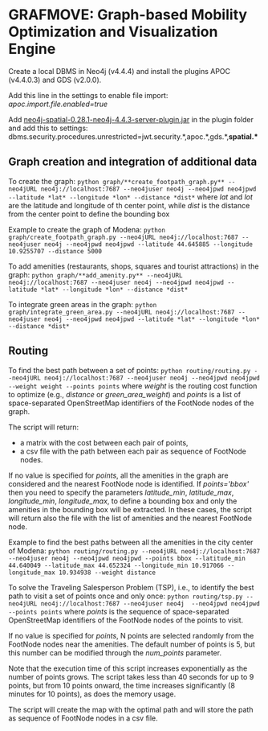 # GRAFMOVE: Graph-based Mobility Optimization and Visualization Engine

Create a local DBMS in Neo4j (v4.4.4) and install the plugins APOC (v4.4.0.3) and GDS (v2.0.0).

Add this line in the settings to enable file import:
*apoc.import.file.enabled=true*

Add [neo4j-spatial-0.28.1-neo4j-4.4.3-server-plugin.jar](https://github.com/neo4j-contrib/spatial/releases/download/0.28.1-neo4j-4.4.3/neo4j-spatial-0.28.1-neo4j-4.4.3-server-plugin.jar) in the plugin folder
and add this to settings:
dbms.security.procedures.unrestricted=jwt.security.\*,apoc.\*,gds.\*,**spatial.\***


## Graph creation and integration of additional data

To create the graph:
`python graph/**create_footpath_graph.py** --neo4jURL neo4j://localhost:7687 --neo4juser neo4j --neo4jpwd neo4jpwd --latitude *lat* --longitude *lon* --distance *dist*`
where *lat* and *lot* are the latitude and longitude of th center point, while *dist* is the distance from the center point to define the bounding box

Example to create the graph of Modena:
`python graph/create_footpath_graph.py --neo4jURL neo4j://localhost:7687 --neo4juser neo4j --neo4jpwd neo4jpwd --latitude 44.645885 --longitude 10.9255707 --distance 5000`


To add amenities (restaurants, shops, squares and tourist attractions) in the graph:
`python graph/**add_amenity.py** --neo4jURL neo4j://localhost:7687 --neo4juser neo4j --neo4jpwd neo4jpwd --latitude *lat* --longitude *lon* --distance *dist*`


To integrate green areas in the graph:
`python graph/integrate_green_area.py --neo4jURL neo4j://localhost:7687 --neo4juser neo4j --neo4jpwd neo4jpwd --latitude *lat* --longitude *lon* --distance *dist*`


## Routing

To find the best path between a set of points:
`python routing/routing.py --neo4jURL neo4j://localhost:7687 --neo4juser neo4j --neo4jpwd neo4jpwd --weight weight --points points`
where *weight* is the routing cost function to optimize (e.g., *distance* or *green_area_weight*) and *points* is a list of space-separated OpenStreetMap identifiers of the FootNode nodes of the graph.

The script will return:
- a matrix with the cost between each pair of points,
- a csv file with the path between each pair as sequence of FootNode nodes.

If no value is specified for *points*, all the amenities in the graph are considered and the nearest FootNode node is identified.
If *points='bbox'* then you need to specify the parameters *latitude_min*, *latitude_max*, *longitude_min*, *longitude_max*, to define a bounding box and only the amenities in the bounding box will be extracted.
In these cases, the script will return also the file with the list of amenities and the nearest FootNode node.

Example to find the best paths between all the amenities in the city center of Modena:
`python routing/routing.py --neo4jURL neo4j://localhost:7687 --neo4juser neo4j --neo4jpwd neo4jpwd --points bbox --latitude_min 44.640049 --latitude_max 44.652324 --longitude_min 10.917066 --longitude_max 10.934938 --weight distance`


To solve the Traveling Salesperson Problem (TSP), i.e., to identify the best path to visit a set of points once and only once:
`python routing/tsp.py --neo4jURL neo4j://localhost:7687 --neo4juser neo4j  --neo4jpwd neo4jpwd --points points`
where *points* is the sequence of space-separated OpenStreetMap identifiers of the FootNode nodes of the points to visit.

If no value is specified for *points*, N points are selected randomly from the FootNode nodes near the amenities. The default number of points is 5, but this number can be modified through the *num_points* parameter.

Note that the execution time of this script increases exponentially as the number of points grows. The script takes less than 40 seconds for up to 9 points, but from 10 points onward, the time increases significantly (8 minutes for 10 points), as does the memory usage.

The script will create the map with the optimal path and will store the path as sequence of FootNode nodes in a csv file.